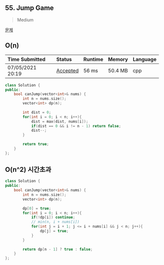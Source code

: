 ## 55. Jump Game

> Medium

[문제](https://leetcode.com/problems/jump-game/)



## O(n)

| Time Submitted   | Status                                                       | Runtime | Memory  | Language |
| :--------------- | :----------------------------------------------------------- | :------ | :------ | :------- |
| 07/05/2021 20:19 | [Accepted](https://leetcode.com/submissions/detail/517691009/) | 56 ms   | 50.4 MB | cpp      |

```c++
class Solution {
public:
    bool canJump(vector<int>& nums) {
        int n = nums.size();
        vector<int> dp(n);
        
        int dist = 0;
        for(int i = 0; i < n; i++){
            dist = max(dist, nums[i]);
            if(dist == 0 && i != n - 1) return false;
            dist--;
        }
        
        return true;
    }
};
```





## O(n^2) 시간초과

```c++
class Solution {
public:
    bool canJump(vector<int>& nums) {
        int n = nums.size();
        vector<int> dp(n);
        
        dp[0] = true;
        for(int i = 0; i < n; i++){
            if(!dp[i]) continue;
            // min(n, i + nums[i])
            for(int j = i + 1; j <= i + nums[i] && j < n; j++){
                dp[j] = true;
            }
        }
        
        return dp[n - 1] ? true : false;
    }
};
```


